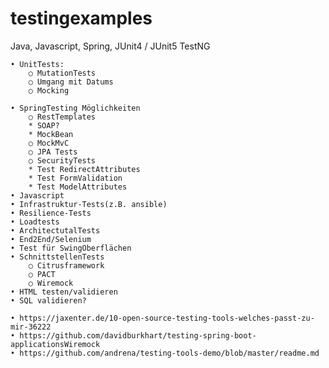 # testingexamples

Java, Javascript, Spring, JUnit4 / JUnit5 TestNG

	• UnitTests:
		○ MutationTests
		○ Umgang mit Datums
		○ Mocking
		
	• SpringTesting Möglichkeiten
		○ RestTemplates 
		* SOAP?
		* MockBean
		○ MockMvC
		○ JPA Tests
		○ SecurityTests
		* Test RedirectAttributes
		* Test FormValidation
		* Test ModelAttributes
	• Javascript
	• Infrastruktur-Tests(z.B. ansible)
	• Resilience-Tests
	• Loadtests
	• ArchitectutalTests
	• End2End/Selenium
	• Test für SwingOberflächen
	• SchnittstellenTests
		○ Citrusframework
		○ PACT
		○ Wiremock
	• HTML testen/validieren
	• SQL validieren?
	
	• https://jaxenter.de/10-open-source-testing-tools-welches-passt-zu-mir-36222
	• https://github.com/davidburkhart/testing-spring-boot-applicationsWiremock
	• https://github.com/andrena/testing-tools-demo/blob/master/readme.md
